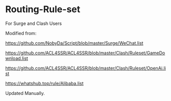 # Routing-Rule-set

For Surge and Clash Users

Modified from:

https://github.com/NobyDa/Script/blob/master/Surge/WeChat.list

https://github.com/ACL4SSR/ACL4SSR/blob/master/Clash/Ruleset/GameDownload.list

https://github.com/ACL4SSR/ACL4SSR/blob/master/Clash/Ruleset/OpenAi.list

https://whatshub.top/rule/Alibaba.list

Updated Manually.
